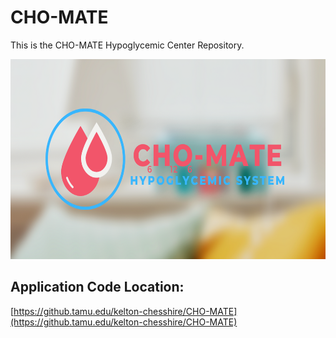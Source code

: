 # CHO-MATE

This is the CHO-MATE Hypoglycemic Center Repository.

<p align="center">
  <img width="640" height="320" src="/Documents/CHO-MATE-Banner.png">
</p>

## Application Code Location:
[https://github.tamu.edu/kelton-chesshire/CHO-MATE](https://github.tamu.edu/kelton-chesshire/CHO-MATE)
